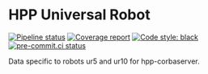 # HPP Universal Robot

[![Pipeline status](https://gitlab.laas.fr/humanoid-path-planner/hpp-universal-robot/badges/master/pipeline.svg)](https://gitlab.laas.fr/humanoid-path-planner/hpp-universal-robot/commits/master)
[![Coverage report](https://gitlab.laas.fr/humanoid-path-planner/hpp-universal-robot/badges/master/coverage.svg?job=doc-coverage)](https://gepettoweb.laas.fr/doc/humanoid-path-planner/hpp-universal-robot/master/coverage/)
[![Code style: black](https://img.shields.io/badge/code%20style-black-000000.svg)](https://github.com/psf/black)
[![pre-commit.ci status](https://results.pre-commit.ci/badge/github/humanoid-path-planner/hpp-universal-robot/master.svg)](https://results.pre-commit.ci/latest/github/humanoid-path-planner/hpp-universal-robot)

Data specific to robots ur5 and ur10 for hpp-corbaserver.
